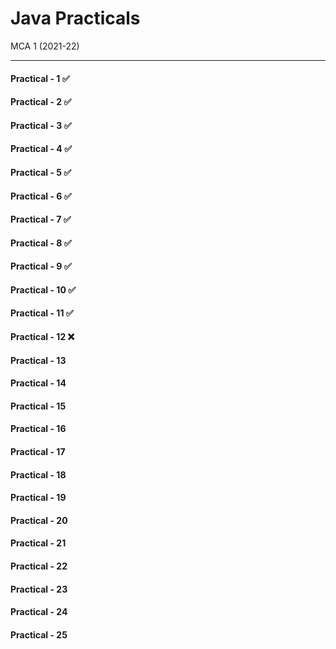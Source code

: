 # Java Practicals

MCA 1 (2021-22)

---

#### Practical - 1 ✅

#### Practical - 2 ✅

#### Practical - 3 ✅

#### Practical - 4 ✅

#### Practical - 5 ✅

#### Practical - 6 ✅

#### Practical - 7 ✅

#### Practical - 8 ✅

#### Practical - 9 ✅

#### Practical - 10 ✅

#### Practical - 11 ✅

#### Practical - 12 ❌

#### Practical - 13

#### Practical - 14

#### Practical - 15

#### Practical - 16

#### Practical - 17

#### Practical - 18

#### Practical - 19

#### Practical - 20

#### Practical - 21

#### Practical - 22

#### Practical - 23

#### Practical - 24

#### Practical - 25
